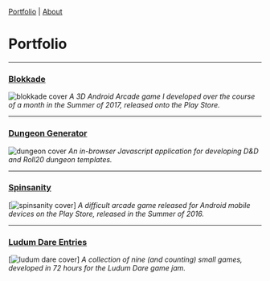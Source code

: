 [Portfolio](index.md) | [About](about.md)

# Portfolio
____

### [Blokkade](blokkade.md)
![blokkade cover](https://cdn.discordapp.com/attachments/385469825750663169/385469936203726849/blokkade.png)
*A 3D Android Arcade game I developed over the course of a month in the Summer of 2017, released onto the Play Store.*

____

### [Dungeon Generator](dungeon.md)
![dungeon cover](https://media.discordapp.net/attachments/385469825750663169/385475330363621376/dungeon2.png?width=901&height=676)
*An in-browser Javascript application for developing D&D and Roll20 dungeon templates.*

____

### [Spinsanity](spinsanity.md)
[![spinsanity cover](https://cdn.discordapp.com/attachments/385469825750663169/385469952502792203/spinsanity.png)]
*A difficult arcade game released for Android mobile devices on the Play Store, released in the Summer of 2016.*

_____

### [Ludum Dare Entries](ludum.md)
[![ludum dare cover](https://cdn.discordapp.com/attachments/385469825750663169/385469989345558529/ludum_dare_2.png)]
*A collection of nine (and counting) small games, developed in 72 hours for the Ludum Dare game jam.*
